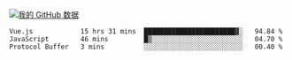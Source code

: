 [![我的 GitHub 数据](https://github-readme-stats.vercel.app/api?username=unbrain&?theme=dark)]()

<!--START_SECTION:waka-->
```text
Vue.js            15 hrs 31 mins  ███████████████████████▓░   94.84 % 
JavaScript        46 mins         █▒░░░░░░░░░░░░░░░░░░░░░░░   04.70 % 
Protocol Buffer   3 mins          ░░░░░░░░░░░░░░░░░░░░░░░░░   00.40 % 
```
<!--END_SECTION:waka-->
